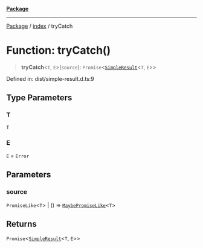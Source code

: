 [**Package**](../../README.md)

***

[Package](../../modules.md) / [index](../README.md) / tryCatch

# Function: tryCatch()

> **tryCatch**\<`T`, `E`\>(`source`): `Promise`\<[`SimpleResult`](../-internal-/type-aliases/SimpleResult.md)\<`T`, `E`\>\>

Defined in: dist/simple-result.d.ts:9

## Type Parameters

### T

`T`

### E

`E` = `Error`

## Parameters

### source

`PromiseLike`\<`T`\> | () => [`MaybePromiseLike`](../../types/type-aliases/MaybePromiseLike.md)\<`T`\>

## Returns

`Promise`\<[`SimpleResult`](../-internal-/type-aliases/SimpleResult.md)\<`T`, `E`\>\>
